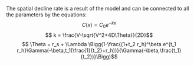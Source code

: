 The spatial decline rate is a result of the model and can be connected to all the parameters by the equations:
$$ C(x) = C_0 e^{-kx} $$
$$ k = \frac{V-\sqrt{V^2+4D\Theta}}{2D}$$
$$   \Theta = r_s + \Lambda \Bigg(1-\frac{(1+t_2 r_h)^\beta e^{t_1 r_h}\Gamma(-\beta,t_1(\frac{1}{t_2}+r_h))}{\Gamma(-\beta,\frac{t_1}{t_2})}\Bigg)$$